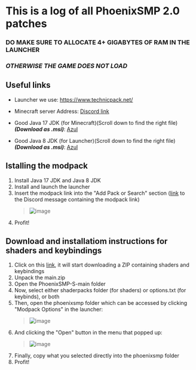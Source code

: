 # This is a log of all PhoenixSMP 2.0 patches

### **DO MAKE SURE TO ALLOCATE 4+ GIGABYTES OF RAM IN THE LAUNCHER**
### **_OTHERWISE THE GAME DOES NOT LOAD_**

## Useful links
   + Launcher we use: https://www.technicpack.net/
   + Minecraft server Address: [Discord link](https://discord.com/channels/1085949232608985118/1127325642522894457/1128382645903040664)

   + Good Java 17 JDK (for Minecraft)(Scroll down to find the right file) **_(Download as .msi)_**: [Azul](https://www.azul.com/downloads/?version=java-17-lts&os=windows&architecture=x86-64-bit&package=jdk#zulu)
   + Good Java 8 JDK (for Launcher)(Scroll down to find the right file) **_(Download as .msi)_**: [Azul](https://www.azul.com/downloads/?version=java-8-lts&os=windows&architecture=x86-64-bit&package=jdk#zulu)

## Istalling the modpack
1) Install Java 17 JDK and Java 8 JDK
2) Install and launch the launcher
3) Insert the modpack link into the "Add Pack or Search" section ([link](https://discord.com/channels/1085949232608985118/1127325642522894457/1128382645903040664) to the Discord message containing the modpack link)
   > ![image](https://github.com/m1stical/PhoenixSMP-S/assets/62509717/90314afc-a270-45d1-ad4a-0d505fa69f17)
4) Profit!

## Download and installatiom instructions for shaders and keybindings
1) Click on this [link](https://github.com/m1stical/PhoenixSMP-S/archive/refs/heads/main.zip), it will start downloading a ZIP containing shaders and keybindings
2) Unpack the main.zip
3) Open the PhoenixSMP-S-main folder
4) Now, select either shaderpacks folder (for shaders) or options.txt (for keybinds), or both
5) Then, open the phoenixsmp folder which can be accessed by clicking "Modpack Options" in the launcher:
   > ![image](https://github.com/m1stical/PhoenixSMP-S/assets/62509717/70f17a20-d1ad-4c12-9996-83e2029852c5)
6) And clicking the "Open" button in the menu that popped up:
   > ![image](https://github.com/m1stical/PhoenixSMP-S/assets/62509717/4a731cb2-6eea-4454-81bd-b85320af98d0)
7) Finally, copy what you selected directly into the phoenixsmp folder
8) Profit!
